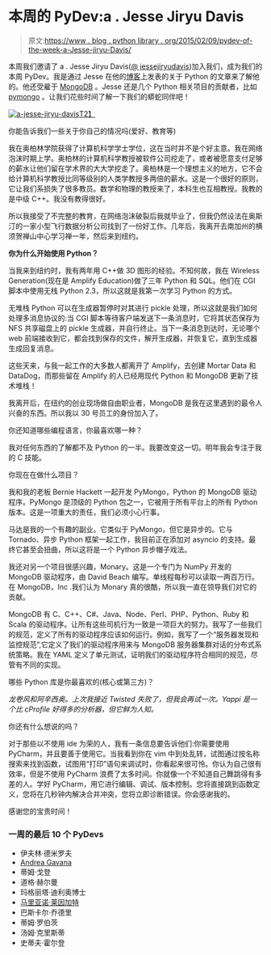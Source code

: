 # 本周的 PyDev:a . Jesse Jiryu Davis

> 原文:[https://www . blog . python library . org/2015/02/09/pydev-of-the-week-a-Jesse-jiryu-Davis/](https://www.blog.pythonlibrary.org/2015/02/09/pydev-of-the-week-a-jesse-jiryu-davis/)

本周我们邀请了 a . Jesse Jiryu Davis([@ jessejiryudavis](https://twitter.com/jessejiryudavis))加入我们，成为我们的本周 PyDev。我是通过 Jesse 在他的[博客](http://emptysqua.re/)上发表的关于 Python 的文章来了解他的。他还受雇于 [MongoDB](http://www.mongodb.org/) 。Jesse 还是几个 Python 相关项目的贡献者，比如 [pymongo](https://github.com/ajdavis) 。让我们花些时间了解一下我们的蟒蛇同伴吧！

[![a-jesse-jiryu-davis](../Images/67222d2478b488a7a9e2c6a15fc9884d.png)T2】](https://www.blog.pythonlibrary.org/wp-content/uploads/2014/12/a-jesse-jiryu-davis.jpg)

你能告诉我们一些关于你自己的情况吗(爱好、教育等)

我在奥柏林学院获得了计算机科学学士学位，这在当时并不是个好主意。我在网络泡沫时期上学。奥柏林的计算机科学教授被软件公司挖走了，或者被愿意支付足够的薪水让他们留在学术界的大大学挖走了。奥柏林是一个理想主义的地方，它不会给计算机科学教授比同等级别的人类学教授多两倍的薪水。这是一个很好的原则，它让我们系损失了很多教员。数学和物理的教授来了，本科生也互相教授。我教的是中级 C++。我没有教得很好。

所以我接受了不完整的教育，在网络泡沫破裂后我就毕业了，但我仍然设法在奥斯汀的一家小型飞行数据分析公司找到了一份好工作。几年后，我离开去南加州的横须贺禅山中心学习禅一年，然后来到纽约。

**你为什么开始使用 Python？**

当我来到纽约时，我有两年用 C++做 3D 图形的经验。不知何故，我在 Wireless Generation(现在是 Amplify Education)做了三年 Python 和 SQL。他们在 CGI 脚本中使用无栈 Python 2.3，所以这就是我第一次学习 Python 的方式。

无堆栈 Python 可以在生成器暂停时对其进行 pickle 处理，所以这就是我们如何处理多消息协议的:当 CGI 脚本等待客户端发送下一条消息时，它将其状态保存为 NFS 共享磁盘上的 pickle 生成器，并自行终止。当下一条消息到达时，无论哪个 web 前端接收到它，都会找到保存的文件，解开生成器，并恢复它，直到生成器生成回复消息。

这些天来，与我一起工作的大多数人都离开了 Amplify，去创建 Mortar Data 和 DataDog，而那些留在 Amplify 的人已经用现代 Python 和 MongoDB 更新了技术堆栈！

我离开后，在纽约的创业现场做自由职业者，MongoDB 是我在这里遇到的最令人兴奋的东西。所以我以 30 号员工的身份加入了。

你还知道哪些编程语言，你最喜欢哪一种？

我对任何东西的了解都不及 Python 的一半。我要改变这一切。明年我会专注于我的 C 技能。

你现在在做什么项目？

我和我的老板 Bernie Hackett 一起开发 PyMongo，Python 的 MongoDB 驱动程序。PyMongo 是顶级的 Python 包之一，它被用于所有平台上的所有 Python 版本。这是一项重大的责任，我们必须小心行事。

马达是我的一个有趣的副业。它类似于 PyMongo，但它是异步的。它与 Tornado、异步 Python 框架一起工作，我目前正在添加对 asyncio 的支持。最终它甚至会扭曲，所以这将是一个 Python 异步帽子戏法。

我还对另一个项目很感兴趣，Monary。这是一个专门为 NumPy 开发的 MongoDB 驱动程序，由 David Beach 编写。单线程每秒可以读取一两百万行。在 MongoDB，Inc .我们认为 Monary 真的很酷，所以我一直在领导我们对它的贡献。

MongoDB 有 C、C++、C#、Java、Node、Perl、PHP、Python、Ruby 和 Scala 的驱动程序。让所有这些司机行为一致是一项巨大的努力。我写了一些我们的规范，定义了所有的驱动程序应该如何运行。例如，我写了一个“服务器发现和监控规范”,它定义了我们的驱动程序用来与 MongoDB 服务器集群对话的分布式系统策略。我在 YAML 定义了单元测试，证明我们的驱动程序符合相同的规范，尽管有不同的实现。

哪些 Python 库是你最喜欢的(核心或第三方)？

*龙卷风和阿辛西奥。上次我接近 Twisted 失败了，但我会再试一次。Yappi 是一个比 cProfile 好得多的分析器，但它鲜为人知。*

你还有什么想说的吗？

对于那些以不使用 ide 为荣的人，我有一条信息要告诉他们:你需要使用 PyCharm，并且要善于使用它。当我看到你在 vim 中到处乱转，试图通过按名称搜索来找到函数，试图用“打印”语句来调试时，你看起来很可怜。你认为自己很有效率，但是不使用 PyCharm 浪费了太多时间。你就像一个不知道自己舞跳得有多差的人。学好 PyCharm，用它进行编辑、调试、版本控制。您将直接跳到函数定义，您将在几秒钟内解决合并冲突，您将立即诊断错误。你会感谢我的。

感谢您的宝贵时间！

### 一周的最后 10 个 PyDevs

*   伊夫林·德米罗夫
*   [Andrea Gavana](https://www.blog.pythonlibrary.org/2015/01/26/pydev-of-the-week-andrea-gavana/)
*   蒂姆·戈登
*   道格·赫尔曼
*   玛格丽塔·迪利奥博士
*   [马里亚诺·莱因加特](https://www.blog.pythonlibrary.org/2014/12/29/pydev-of-the-week-mariano-reingart/)
*   巴斯卡尔·乔德里
*   蒂姆·罗伯茨
*   汤姆·克里斯蒂
*   史蒂夫·霍尔登